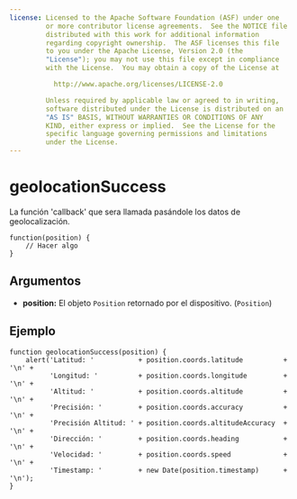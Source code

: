 ```yaml
---
license: Licensed to the Apache Software Foundation (ASF) under one
         or more contributor license agreements.  See the NOTICE file
         distributed with this work for additional information
         regarding copyright ownership.  The ASF licenses this file
         to you under the Apache License, Version 2.0 (the
         "License"); you may not use this file except in compliance
         with the License.  You may obtain a copy of the License at

           http://www.apache.org/licenses/LICENSE-2.0

         Unless required by applicable law or agreed to in writing,
         software distributed under the License is distributed on an
         "AS IS" BASIS, WITHOUT WARRANTIES OR CONDITIONS OF ANY
         KIND, either express or implied.  See the License for the
         specific language governing permissions and limitations
         under the License.
---
```


geolocationSuccess
==================

La función 'callback' que sera llamada pasándole los datos de geolocalización.

    function(position) {
        // Hacer algo
    }

Argumentos
----------

- __position:__ El objeto `Position` retornado por el dispositivo. (`Position`)

Ejemplo
-------

    function geolocationSuccess(position) {
        alert('Latitud: '           + position.coords.latitude          + '\n' +
              'Longitud: '          + position.coords.longitude         + '\n' +
              'Altitud: '           + position.coords.altitude          + '\n' +
              'Precisión: '         + position.coords.accuracy          + '\n' +
              'Precisión Altitud: ' + position.coords.altitudeAccuracy  + '\n' +
              'Dirección: '         + position.coords.heading           + '\n' +
              'Velocidad: '         + position.coords.speed             + '\n' +
              'Timestamp: '         + new Date(position.timestamp)      + '\n');
    }
